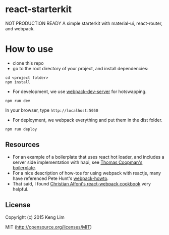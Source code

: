# react-starterkit
NOT PRODUCTION READY
A simple starterkit with material-ui, react-router, and webpack.

# How to use
* clone this repo
* go to the root directory of your project, and install dependencies:
```
cd <project folder>
npm install
```

* For development, we use [webpack-dev-server](http://webpack.github.io/docs/webpack-dev-server.html) for hotswapping. 
```
npm run dev
```
In your browser, type `http://localhost:5050`

* For deployment, we webpack everything and put them in the dist folder.
```
npm run deploy
```



## Resources
* For an example of a boilerplate that uses react hot loader, and includes a server side implementation with hapi, see [Thomas Coopman's boilerplate](https://github.com/tcoopman/boilerplate-webpack-react). 
* For a nice description of how-tos for using webpack with reactjs, many have referenced Pete Hunt's [webpack-howto](https://github.com/petehunt/webpack-howto). 
* That said, I found [Christian Alfoni's react-webpack cookbook](https://christianalfoni.github.io/react-webpack-cookbook/) very helpful.

## License

Copyright (c) 2015 Keng Lim

MIT (http://opensource.org/licenses/MIT)
